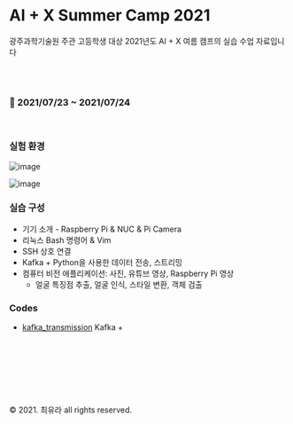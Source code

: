# AI + X Summer Camp 2021
광주과학기술원 주관 고등학생 대상 2021년도 AI + X 여름 캠프의 실습 수업 자료입니다



<br/>
<br/>

### 📆 2021/07/23 ~ 2021/07/24

<br/>

### 실험 환경

![image](https://user-images.githubusercontent.com/48202492/126940110-4e89f572-577b-4a7e-b62a-4c451b88667b.png)

![image](https://user-images.githubusercontent.com/48202492/126940268-a2718c6e-8ef8-44e1-935a-e9dc3d704207.png)




### 실습 구성
- 기기 소개 - Raspberry Pi & NUC & Pi Camera
- 리눅스 Bash 명령어 & Vim
- SSH 상호 연결
- Kafka + Python을 사용한 데이터 전송, 스트리밍
- 컴퓨터 비전 애플리케이션: 사진, 유튜브 영상, Raspberry Pi 영상
  - 얼굴 특징점 추출, 얼굴 인식, 스타일 변환, 객체 검출


### Codes
- [kafka_transmission]()
  Kafka + 








<br/>
<br/>
<br/>
<br/>
<br/>
<br/>



© 2021. 최유라 all rights reserved.

